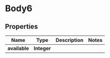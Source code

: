 
# Body6

## Properties
Name | Type | Description | Notes
------------ | ------------- | ------------- | -------------
**available** | **Integer** |  | 



